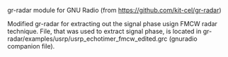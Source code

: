 gr-radar module for GNU Radio (from https://github.com/kit-cel/gr-radar)

Modified gr-radar for extracting out the signal phase usign FMCW radar technique. File, that was used to extract signal phase, is located in gr-radar/examples/usrp/usrp_echotimer_fmcw_edited.grc (gnuradio companion file).
